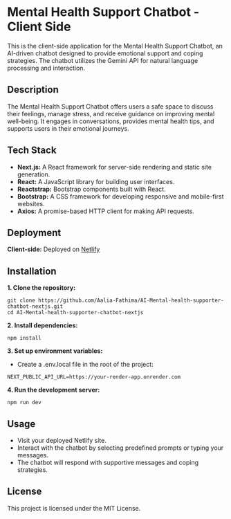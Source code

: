# Mental Health Support Chatbot - Client Side
This is the client-side application for the Mental Health Support Chatbot, an AI-driven chatbot designed to provide emotional support and coping strategies. The chatbot utilizes the Gemini API for natural language processing and interaction.

## Description
The Mental Health Support Chatbot offers users a safe space to discuss their feelings, manage stress, and receive guidance on improving mental well-being. It engages in conversations, provides mental health tips, and supports users in their emotional journeys.

## Tech Stack
- **Next.js:** A React framework for server-side rendering and static site generation.
- **React:** A JavaScript library for building user interfaces.
- **Reactstrap:** Bootstrap components built with React.
- **Bootstrap:** A CSS framework for developing responsive and mobile-first websites.
- **Axios:** A promise-based HTTP client for making API requests.

## Deployment
**Client-side:** Deployed on [Netlify](https://www.netlify.com/)

## Installation
**1. Clone the repository:**
```
git clone https://github.com/Aalia-Fathima/AI-Mental-health-supporter-chatbot-nextjs.git
cd AI-Mental-health-supporter-chatbot-nextjs
```
**2. Install dependencies:**
```
npm install
```
**3. Set up environment variables:**
- Create a .env.local file in the root of the project:
```
NEXT_PUBLIC_API_URL=https://your-render-app.onrender.com
```
**4. Run the development server:**
```
npm run dev

```

## Usage
- Visit your deployed Netlify site.
- Interact with the chatbot by selecting predefined prompts or typing your messages.
- The chatbot will respond with supportive messages and coping strategies.

## License
This project is licensed under the MIT License.

